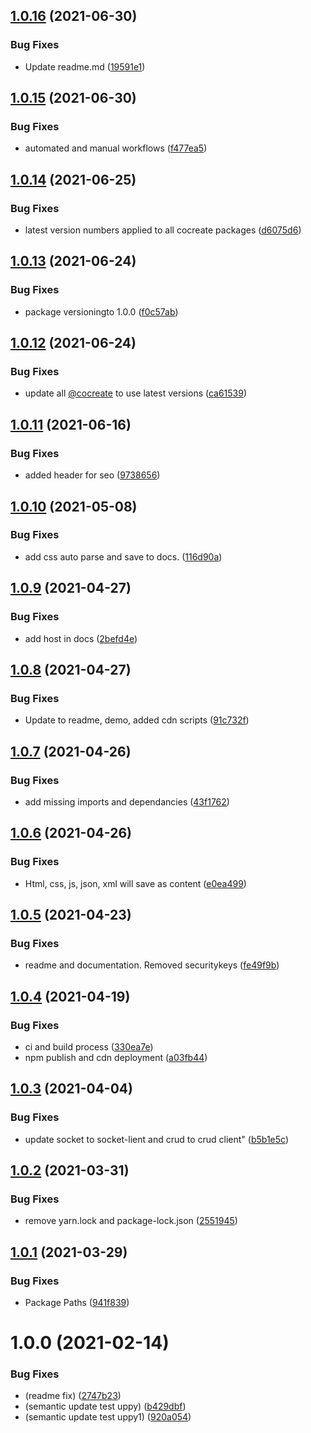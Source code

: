 ## [1.0.16](https://github.com/CoCreate-app/CoCreate-uppy/compare/v1.0.15...v1.0.16) (2021-06-30)


### Bug Fixes

* Update readme.md ([19591e1](https://github.com/CoCreate-app/CoCreate-uppy/commit/19591e144aa14646e78308892971fe6407eeb7cf))

## [1.0.15](https://github.com/CoCreate-app/CoCreate-uppy/compare/v1.0.14...v1.0.15) (2021-06-30)


### Bug Fixes

* automated and manual workflows ([f477ea5](https://github.com/CoCreate-app/CoCreate-uppy/commit/f477ea5bb390879367637ef36af8054a7fe46f29))

## [1.0.14](https://github.com/CoCreate-app/CoCreate-uppy/compare/v1.0.13...v1.0.14) (2021-06-25)


### Bug Fixes

* latest version numbers applied to all cocreate packages ([d6075d6](https://github.com/CoCreate-app/CoCreate-uppy/commit/d6075d6d6aaff4c02abedee86ddc509d66fa7344))

## [1.0.13](https://github.com/CoCreate-app/CoCreate-uppy/compare/v1.0.12...v1.0.13) (2021-06-24)


### Bug Fixes

* package versioningto 1.0.0 ([f0c57ab](https://github.com/CoCreate-app/CoCreate-uppy/commit/f0c57ab29a668d74e31ff42c5b53e263a91fd7d5))

## [1.0.12](https://github.com/CoCreate-app/CoCreate-uppy/compare/v1.0.11...v1.0.12) (2021-06-24)


### Bug Fixes

* update all [@cocreate](https://github.com/cocreate) to use latest versions ([ca61539](https://github.com/CoCreate-app/CoCreate-uppy/commit/ca615391635162382857dec815c3a829c87f19c7))

## [1.0.11](https://github.com/CoCreate-app/CoCreate-uppy/compare/v1.0.10...v1.0.11) (2021-06-16)


### Bug Fixes

* added header for seo ([9738656](https://github.com/CoCreate-app/CoCreate-uppy/commit/9738656d8412e8bd342876bbaedb7680991226bc))

## [1.0.10](https://github.com/CoCreate-app/CoCreate-uppy/compare/v1.0.9...v1.0.10) (2021-05-08)


### Bug Fixes

* add css auto parse and save to docs. ([116d90a](https://github.com/CoCreate-app/CoCreate-uppy/commit/116d90a275af30b1b454dc65ed1484407a6a46e6))

## [1.0.9](https://github.com/CoCreate-app/CoCreate-uppy/compare/v1.0.8...v1.0.9) (2021-04-27)


### Bug Fixes

* add host in docs ([2befd4e](https://github.com/CoCreate-app/CoCreate-uppy/commit/2befd4e0f082d7cc2e95ff0eee1be2e993d4698a))

## [1.0.8](https://github.com/CoCreate-app/CoCreate-uppy/compare/v1.0.7...v1.0.8) (2021-04-27)


### Bug Fixes

* Update to readme, demo, added cdn scripts ([91c732f](https://github.com/CoCreate-app/CoCreate-uppy/commit/91c732f1995c5be0eab3ebdf00a2a5950f30b785))

## [1.0.7](https://github.com/CoCreate-app/CoCreate-uppy/compare/v1.0.6...v1.0.7) (2021-04-26)


### Bug Fixes

* add missing imports and dependancies ([43f1762](https://github.com/CoCreate-app/CoCreate-uppy/commit/43f1762178cd4e2c595fc34fb7286012c5325206))

## [1.0.6](https://github.com/CoCreate-app/CoCreate-uppy/compare/v1.0.5...v1.0.6) (2021-04-26)


### Bug Fixes

* Html, css, js, json, xml will save as content ([e0ea499](https://github.com/CoCreate-app/CoCreate-uppy/commit/e0ea4992b6ae5bbe766329814685e00f055bf519))

## [1.0.5](https://github.com/CoCreate-app/CoCreate-uppy/compare/v1.0.4...v1.0.5) (2021-04-23)


### Bug Fixes

* readme and documentation. Removed securitykeys ([fe49f9b](https://github.com/CoCreate-app/CoCreate-uppy/commit/fe49f9b6f74142f0901e19e5bc8f3d872e21d52a))

## [1.0.4](https://github.com/CoCreate-app/CoCreate-uppy/compare/v1.0.3...v1.0.4) (2021-04-19)


### Bug Fixes

* ci and build process ([330ea7e](https://github.com/CoCreate-app/CoCreate-uppy/commit/330ea7ed0446c6748b1c353baac8f72193382e98))
* npm publish and cdn deployment ([a03fb44](https://github.com/CoCreate-app/CoCreate-uppy/commit/a03fb448223c6422148a948450d5a4032d71fac6))

## [1.0.3](https://github.com/CoCreate-app/CoCreate-uppy/compare/v1.0.2...v1.0.3) (2021-04-04)


### Bug Fixes

* update socket to socket-lient and crud to crud client" ([b5b1e5c](https://github.com/CoCreate-app/CoCreate-uppy/commit/b5b1e5c7448261841c2310a3d321cb10fd22e26c))

## [1.0.2](https://github.com/CoCreate-app/CoCreate-uppy/compare/v1.0.1...v1.0.2) (2021-03-31)


### Bug Fixes

* remove yarn.lock and package-lock.json ([2551945](https://github.com/CoCreate-app/CoCreate-uppy/commit/2551945a109e7ac72808a6c2fedc5c1196b7636f))

## [1.0.1](https://github.com/CoCreate-app/CoCreate-uppy/compare/v1.0.0...v1.0.1) (2021-03-29)


### Bug Fixes

* Package Paths ([941f839](https://github.com/CoCreate-app/CoCreate-uppy/commit/941f83964347e3ddca66300a936f1e381352b5af))

# 1.0.0 (2021-02-14)


### Bug Fixes

* (readme fix) ([2747b23](https://github.com/CoCreate-app/CoCreate-uppy/commit/2747b230fab55913db3c5b28f1c45f0fe63a690a))
* (semantic update test uppy) ([b429dbf](https://github.com/CoCreate-app/CoCreate-uppy/commit/b429dbf72d3bcf077e57bd5acdb9886cd1766ddb))
* (semantic update test uppy1) ([920a054](https://github.com/CoCreate-app/CoCreate-uppy/commit/920a0541426da0716cba08da8d8cab0daafa0911))
